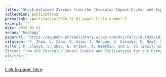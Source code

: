```yaml
---
title: "Shock-deformed Zircons from the Chicxulub Impact Crater and Implications for the Formation of Peak-ring Craters."
collection: publications 
permalink: /publication/2020-01-01-paper-title-number-5 
excerpt: '' 
date: 2020-01-01 
venue: 'Geology'
paperurl: 'https://agupubs.onlinelibrary.wiley.com/doi/full/10.1029/2017JE005463'
citation: 'J. Zhao, L. Xiao, Z. Xiao, J. Morgan, G. Osinski, C. Neal, S. Gulick, U. 
Riller, P. Claeys, S. Zhao, N. Prieur, A. Nemchin, and S. Yu (2021). &quot;Shock-deformed 
Zircons from the Chicxulub Impact Crater and Implications for the Formation of Peak-ring Craters.&quot; <i>Geology 
x(x)</i>.'
---
```


[Link to paper here](https://agupubs.onlinelibrary.wiley.com/doi/full/10.1029/2017JE005463)
